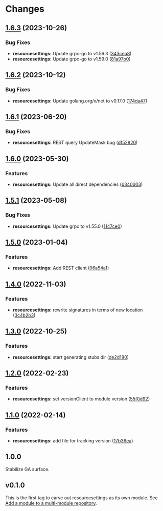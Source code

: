 # Changes

## [1.6.3](https://github.com/googleapis/google-cloud-go/compare/resourcesettings/v1.6.2...resourcesettings/v1.6.3) (2023-10-26)


### Bug Fixes

* **resourcesettings:** Update grpc-go to v1.56.3 ([343cea8](https://github.com/googleapis/google-cloud-go/commit/343cea8c43b1e31ae21ad50ad31d3b0b60143f8c))
* **resourcesettings:** Update grpc-go to v1.59.0 ([81a97b0](https://github.com/googleapis/google-cloud-go/commit/81a97b06cb28b25432e4ece595c55a9857e960b7))

## [1.6.2](https://github.com/googleapis/google-cloud-go/compare/resourcesettings/v1.6.1...resourcesettings/v1.6.2) (2023-10-12)


### Bug Fixes

* **resourcesettings:** Update golang.org/x/net to v0.17.0 ([174da47](https://github.com/googleapis/google-cloud-go/commit/174da47254fefb12921bbfc65b7829a453af6f5d))

## [1.6.1](https://github.com/googleapis/google-cloud-go/compare/resourcesettings/v1.6.0...resourcesettings/v1.6.1) (2023-06-20)


### Bug Fixes

* **resourcesettings:** REST query UpdateMask bug ([df52820](https://github.com/googleapis/google-cloud-go/commit/df52820b0e7721954809a8aa8700b93c5662dc9b))

## [1.6.0](https://github.com/googleapis/google-cloud-go/compare/resourcesettings/v1.5.1...resourcesettings/v1.6.0) (2023-05-30)


### Features

* **resourcesettings:** Update all direct dependencies ([b340d03](https://github.com/googleapis/google-cloud-go/commit/b340d030f2b52a4ce48846ce63984b28583abde6))

## [1.5.1](https://github.com/googleapis/google-cloud-go/compare/resourcesettings/v1.5.0...resourcesettings/v1.5.1) (2023-05-08)


### Bug Fixes

* **resourcesettings:** Update grpc to v1.55.0 ([1147ce0](https://github.com/googleapis/google-cloud-go/commit/1147ce02a990276ca4f8ab7a1ab65c14da4450ef))

## [1.5.0](https://github.com/googleapis/google-cloud-go/compare/resourcesettings/v1.4.0...resourcesettings/v1.5.0) (2023-01-04)


### Features

* **resourcesettings:** Add REST client ([06a54a1](https://github.com/googleapis/google-cloud-go/commit/06a54a16a5866cce966547c51e203b9e09a25bc0))

## [1.4.0](https://github.com/googleapis/google-cloud-go/compare/resourcesettings/v1.3.0...resourcesettings/v1.4.0) (2022-11-03)


### Features

* **resourcesettings:** rewrite signatures in terms of new location ([3c4b2b3](https://github.com/googleapis/google-cloud-go/commit/3c4b2b34565795537aac1661e6af2442437e34ad))

## [1.3.0](https://github.com/googleapis/google-cloud-go/compare/resourcesettings/v1.2.0...resourcesettings/v1.3.0) (2022-10-25)


### Features

* **resourcesettings:** start generating stubs dir ([de2d180](https://github.com/googleapis/google-cloud-go/commit/de2d18066dc613b72f6f8db93ca60146dabcfdcc))

## [1.2.0](https://github.com/googleapis/google-cloud-go/compare/resourcesettings/v1.1.0...resourcesettings/v1.2.0) (2022-02-23)


### Features

* **resourcesettings:** set versionClient to module version ([55f0d92](https://github.com/googleapis/google-cloud-go/commit/55f0d92bf112f14b024b4ab0076c9875a17423c9))

## [1.1.0](https://github.com/googleapis/google-cloud-go/compare/resourcesettings/v1.0.0...resourcesettings/v1.1.0) (2022-02-14)


### Features

* **resourcesettings:** add file for tracking version ([17b36ea](https://github.com/googleapis/google-cloud-go/commit/17b36ead42a96b1a01105122074e65164357519e))

## 1.0.0

Stabilize GA surface.

## v0.1.0

This is the first tag to carve out resourcesettings as its own module. See
[Add a module to a multi-module repository](https://github.com/golang/go/wiki/Modules#is-it-possible-to-add-a-module-to-a-multi-module-repository).

